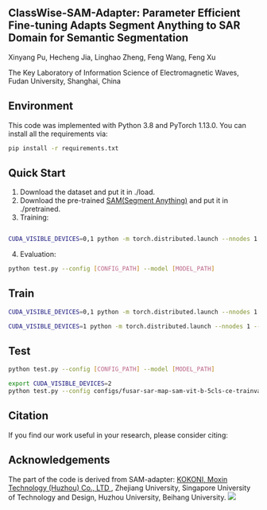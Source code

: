 ## ClassWise-SAM-Adapter: Parameter Efficient Fine-tuning Adapts Segment Anything to SAR Domain for Semantic Segmentation

Xinyang Pu, Hecheng Jia, Linghao Zheng, Feng Wang, Feng Xu

The Key Laboratory of Information Science of Electromagnetic Waves, Fudan University, Shanghai, China


## Environment
This code was implemented with Python 3.8 and PyTorch 1.13.0. You can install all the requirements via:
```bash
pip install -r requirements.txt
```

## Quick Start
1. Download the dataset and put it in ./load.
2. Download the pre-trained [SAM(Segment Anything)](https://github.com/facebookresearch/segment-anything) and put it in ./pretrained.
3. Training:
```bash

CUDA_VISIBLE_DEVICES=0,1 python -m torch.distributed.launch --nnodes 1 --nproc_per_node 2 train.py --config configs/fusar-sar-map2-sam-vit-b-11cls-ce-trainval_1024_lr2e4_CEv2_e200_ignore_bg.yaml

```


4. Evaluation:
```bash
python test.py --config [CONFIG_PATH] --model [MODEL_PATH]
```

## Train
```bash
CUDA_VISIBLE_DEVICES=0,1 python -m torch.distributed.launch --nnodes 1 --nproc_per_node 2 train.py --config [CONFIG_PATH]

CUDA_VISIBLE_DEVICES=1 python -m torch.distributed.launch --nnodes 1 --nproc_per_node 1 train.py   --master_port='29600' --config [CONFIG_PATH]
```

## Test
```bash
python test.py --config [CONFIG_PATH] --model [MODEL_PATH]

export CUDA_VISIBLE_DEVICES=2 
python test.py --config configs/fusar-sar-map-sam-vit-b-5cls-ce-trainval_1024_lr2e4_CEv2_e200_ignore_bg.yaml --model ./save/fusar-sar-map-sam-vit-b-5cls-ce-trainval_1024_lr2e4_CEv2_e200_ignore_bg/model_epoch_best.pth

```
## Citation

If you find our work useful in your research, please consider citing:


## Acknowledgements
The part of the code is derived from SAM-adapter: <a href='https://www.kokoni3d.com/'> KOKONI, Moxin Technology (Huzhou) Co., LTD </a>, Zhejiang University, Singapore University of Technology and Design, Huzhou University, Beihang University. <a href='https://tianrun-chen.github.io/SAM-Adaptor/'><img src='https://img.shields.io/badge/Project-Page-Green'></a> 